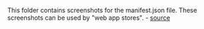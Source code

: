 This folder contains screenshots for the manifest.json file. These screenshots can be used by "web app stores". - [source](https://developer.mozilla.org/en-US/docs/Web/Manifest/screenshots)
